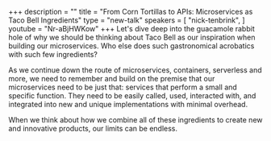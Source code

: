 +++
description = ""
title = "From Corn Tortillas to APIs: Microservices as Taco Bell Ingredients"
type = "new-talk"
speakers = [
        "nick-tenbrink",
]
youtube = "Nr-aBjHWKow"
+++
Let's dive deep into the guacamole rabbit hole of why we should be thinking about Taco Bell as our inspiration when building our microservices. Who else does such gastronomical acrobatics with such few ingredients?

As we continue down the route of microservices, containers, serverless and more, we need to remember and build on the premise that our microservices need to be just that: services that perform a small and specific function. They need to be easily called, used, interacted with, and integrated into new and unique implementations with minimal overhead.

When we think about how we combine all of these ingredients to create new and innovative products, our limits can be endless.
